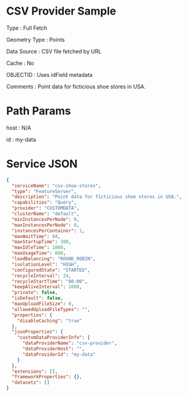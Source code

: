 # CSV Provider Sample

Type          : Full Fetch

Geometry Type : Points

Data Source   : CSV file fetched by URL

Cache         : No

OBJECTID      : Uses idField metadata

Comments      : Point data for ficticious shoe stores in USA.

# Path Params

host : N/A

id   : my-data

# Service JSON

```json
{
  "serviceName": "csv-shoe-stores",
  "type": "FeatureServer",
  "description": "Point data for ficticious shoe stores in USA.",
  "capabilities": "Query",
  "provider": "CUSTOMDATA",
  "clusterName": "default",
  "minInstancesPerNode": 0,
  "maxInstancesPerNode": 0,
  "instancesPerContainer": 1,
  "maxWaitTime": 60,
  "maxStartupTime": 300,
  "maxIdleTime": 1800,
  "maxUsageTime": 600,
  "loadBalancing": "ROUND_ROBIN",
  "isolationLevel": "HIGH",
  "configuredState": "STARTED",
  "recycleInterval": 24,
  "recycleStartTime": "00:00",
  "keepAliveInterval": 1800,
  "private": false,
  "isDefault": false,
  "maxUploadFileSize": 0,
  "allowedUploadFileTypes": "",
  "properties": {
    "disableCaching": "true"
  },
  "jsonProperties": {
    "customDataProviderInfo": {
      "dataProviderName": "csv-provider",
      "dataProviderHost": "",
      "dataProviderId": "my-data"
    }
  },
  "extensions": [],
  "frameworkProperties": {},
  "datasets": []
}

```
